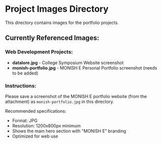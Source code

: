 # Project Images Directory

This directory contains images for the portfolio projects.

## Currently Referenced Images:

### Web Development Projects:
- **datalore.jpg** - College Symposium Website screenshot
- **monish-portfolio.jpg** - MONISH E Personal Portfolio screenshot (needs to be added)

### Instructions:
Please save a screenshot of the MONISH E portfolio website (from the attachment) as `monish-portfolio.jpg` in this directory.

Recommended specifications:
- Format: JPG
- Resolution: 1200x800px minimum
- Shows the main hero section with "MONISH E" branding
- Optimized for web use
